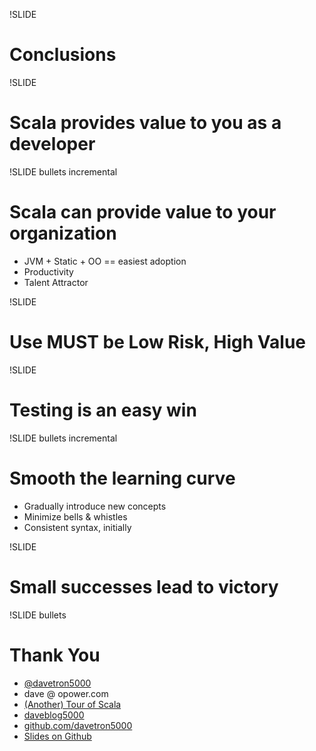 !SLIDE 
# Conclusions #

!SLIDE
# Scala provides value to you as a developer

!SLIDE bullets incremental
# Scala can provide value to your organization
* JVM + Static + OO == easiest adoption
* Productivity
* Talent Attractor

!SLIDE
# Use MUST be Low Risk, High Value

!SLIDE
# Testing is an easy win

!SLIDE bullets incremental
# Smooth the learning curve
* Gradually introduce new concepts
* Minimize bells & whistles
* Consistent syntax, initially

!SLIDE
# Small successes lead to victory

!SLIDE bullets
# Thank You
* [@davetron5000](http://www.twitter.com/davetron5000)
* dave @ opower.com
* [(Another) Tour of Scala](http://www.naildrivin5.com/scalatour)
* [daveblog5000](http://www.naildrivin5.com/blog)
* [github.com/davetron5000](http://www.github.com/davetron5000)
* [Slides on Github](http://www.github.com/davetron5000/sneaking-scala)
